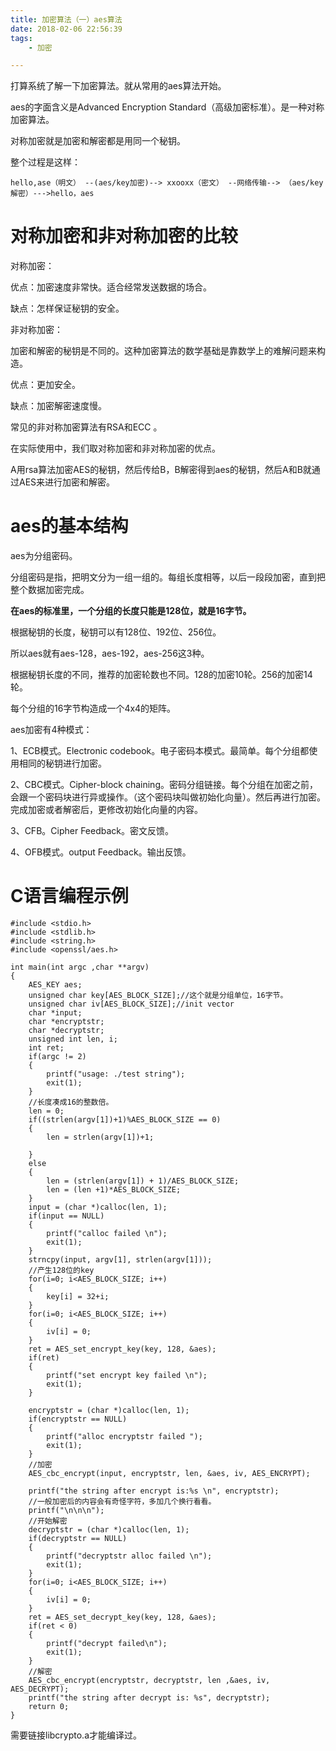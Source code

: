 ```yaml
---
title: 加密算法（一）aes算法
date: 2018-02-06 22:56:39
tags:
	- 加密

---
```




打算系统了解一下加密算法。就从常用的aes算法开始。



aes的字面含义是Advanced Encryption Standard（高级加密标准）。是一种对称加密算法。

对称加密就是加密和解密都是用同一个秘钥。

整个过程是这样：

```
hello,ase（明文） --(aes/key加密)--> xxooxx（密文） --网络传输--> （aes/key解密）--->hello，aes
```



# 对称加密和非对称加密的比较

对称加密：

优点：加密速度非常快。适合经常发送数据的场合。

缺点：怎样保证秘钥的安全。

非对称加密：

加密和解密的秘钥是不同的。这种加密算法的数学基础是靠数学上的难解问题来构造。

优点：更加安全。

缺点：加密解密速度慢。

常见的非对称加密算法有RSA和ECC 。

在实际使用中，我们取对称加密和非对称加密的优点。

A用rsa算法加密AES的秘钥，然后传给B，B解密得到aes的秘钥，然后A和B就通过AES来进行加密和解密。



# aes的基本结构

aes为分组密码。

分组密码是指，把明文分为一组一组的。每组长度相等，以后一段段加密，直到把整个数据加密完成。

**在aes的标准里，一个分组的长度只能是128位，就是16字节。**

根据秘钥的长度，秘钥可以有128位、192位、256位。

所以aes就有aes-128，aes-192，aes-256这3种。

根据秘钥长度的不同，推荐的加密轮数也不同。128的加密10轮。256的加密14轮。



每个分组的16字节构造成一个4x4的矩阵。



aes加密有4种模式：

1、ECB模式。Electronic codebook。电子密码本模式。最简单。每个分组都使用相同的秘钥进行加密。

2、CBC模式。Cipher-block chaining。密码分组链接。每个分组在加密之前，会跟一个密码块进行异或操作。（这个密码块叫做初始化向量）。然后再进行加密。完成加密或者解密后，更修改初始化向量的内容。

3、CFB。Cipher Feedback。密文反馈。

4、OFB模式。output Feedback。输出反馈。







# C语言编程示例

```
#include <stdio.h>
#include <stdlib.h>
#include <string.h>
#include <openssl/aes.h>

int main(int argc ,char **argv)
{
    AES_KEY aes;
    unsigned char key[AES_BLOCK_SIZE];//这个就是分组单位，16字节。
    unsigned char iv[AES_BLOCK_SIZE];//init vector
    char *input;
    char *encryptstr;
    char *decryptstr;
    unsigned int len, i;
    int ret;
    if(argc != 2)
    {
        printf("usage: ./test string");
        exit(1);
    }
    //长度凑成16的整数倍。
    len = 0;
    if((strlen(argv[1])+1)%AES_BLOCK_SIZE == 0)
    {
        len = strlen(argv[1])+1;
        
    }
    else 
    {
        len = (strlen(argv[1]) + 1)/AES_BLOCK_SIZE;
        len = (len +1)*AES_BLOCK_SIZE;
    }
    input = (char *)calloc(len, 1);
    if(input == NULL)
    {
        printf("calloc failed \n");
        exit(1);
    }
    strncpy(input, argv[1], strlen(argv[1]));
    //产生128位的key
    for(i=0; i<AES_BLOCK_SIZE; i++)
    {
        key[i] = 32+i;
    }
    for(i=0; i<AES_BLOCK_SIZE; i++)
    {
        iv[i] = 0;
    }
    ret = AES_set_encrypt_key(key, 128, &aes);
    if(ret)
    {
        printf("set encrypt key failed \n");
        exit(1);
    }
    
    encryptstr = (char *)calloc(len, 1);
    if(encryptstr == NULL)
    {
        printf("alloc encryptstr failed ");
        exit(1);
    }
    //加密
    AES_cbc_encrypt(input, encryptstr, len, &aes, iv, AES_ENCRYPT);
    
    printf("the string after encrypt is:%s \n", encryptstr);
    //一般加密后的内容会有奇怪字符，多加几个换行看看。
    printf("\n\n\n");
    //开始解密
    decryptstr = (char *)calloc(len, 1);
    if(decryptstr == NULL)
    {
        printf("decryptstr alloc failed \n");
        exit(1);
    }
    for(i=0; i<AES_BLOCK_SIZE; i++)
    {
        iv[i] = 0;
    }
    ret = AES_set_decrypt_key(key, 128, &aes);
    if(ret < 0)
    {
        printf("decrypt failed\n");
        exit(1);
    }
    //解密
    AES_cbc_encrypt(encryptstr, decryptstr, len ,&aes, iv, AES_DECRYPT);
    printf("the string after decrypt is: %s", decryptstr);
    return 0;
}

```

需要链接libcrypto.a才能编译过。

